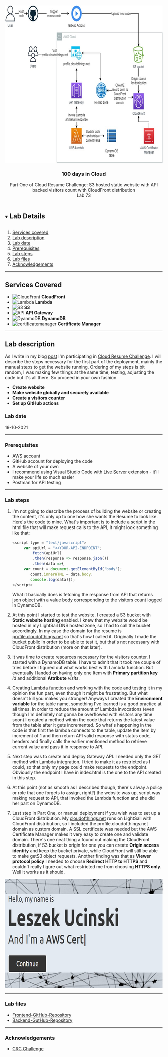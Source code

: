 <br />

<p align="center">
  <a href="img/">
    <img src="img/lab73_diagram.jpg" alt="cloudofthings" width="761" height="501">
  </a>




  <h3 align="center">100 days in Cloud</h3>

<p align="center">
    Part One of Cloud Resume Challenge:
   S3 hosted static website with API backed visitors count with CloudFront distribution
    <br />
    Lab 73
    <br />
  </p>







</p>

<details open="open">
  <summary><h2 style="display: inline-block">Lab Details</h2></summary>
  <ol>
    <li><a href="#services-covered">Services covered</a>
    <li><a href="#lab-description">Lab description</a></li>
    </li>
    <li><a href="#lab-date">Lab date</a></li>
    <li><a href="#prerequisites">Prerequisites</a></li>    
    <li><a href="#lab-steps">Lab steps</a></li>
    <li><a href="#lab-files">Lab files</a></li>
    <li><a href="#acknowledgements">Acknowledgements</a></li>
  </ol>
</details>

---

## Services Covered
* ![CloudFront](https://github.com/CloudedThings/100-Days-in-Cloud/blob/main/images/cloudfront.png) **CloudFront**
* ![Lambda](https://github.com/CloudedThings/100-Days-in-Cloud/blob/main/images/AWS_Lambda.png) **Lambda**
* ![S3](https://github.com/CloudedThings/100-Days-in-Cloud/blob/main/images/S3.png) **S3**
* ![API](https://github.com/CloudedThings/100-Days-in-Cloud/blob/main/images/Api_Gateway.png) **API Gateway**
* ![DyanmoDB](https://github.com/CloudedThings/100-Days-in-Cloud/blob/main/images/dynamodb.png) **DynamoDB**
* ![certificatemanager](https://github.com/CloudedThings/100-Days-in-Cloud/blob/main/images/CertificateManager.png) **Certificate Manager**


---

## Lab description
As I write in my blog [post](https://cloudofthings.net/cloud-resume-challenge-part-one/) I'm participating in [Cloud Resume Challenge](https://cloudresumechallenge.dev/). I will describe the steps necessary for the first part of the deployment, mainly the manual steps to get the website running. Ordering of my steps is bit random, I was making few things at the same time, testing, adjusting the code but it's all there. So proceed in your own fashion.


* **Create website**
* **Make website globally and securely  available**
* **Create a visitors counter**
* **Set up GitHub actions**

### Lab date
19-10-2021

---

### Prerequisites
* AWS account
* GitHub account for deploying the code
* A website of your own
* I recommend using Visual Studio Code with [Live Server](https://marketplace.visualstudio.com/items?itemName=ritwickdey.LiveServer) extension - it'll make your life so much easier
* Postman for API testing

---

### Lab steps
1. I'm not going to describe the process of building the website or creating the content, it's only up to one how she wants the Resume to look like. [Here's](https://github.com/CloudedThings/aws-crc-frontend) the code to mine. What's important is to include a script in the html file that will make request calls to the API, it might look something like that:

   ```javascript
   <script type = "text/javascript">
        var apiUrl = "<<YOUR-API-ENDPOINT";
        	fetch(apiUrl)
        	.then(response => response.json())
        	.then(data =>{
        var count = document.getElementById('body');
           count.innerHTML = data.body;
           console.log(data)});
   </script>
   ```

   What it basically does is fetching the response from API that returns json object with a value body corresponding to the visitors count logged in DynamoDB.

2. At this point I started to test the website. I created a S3 bucket with **Static website hosting** enabled. I knew that my website would be hosted in my LightSail DNS hosted zone, so I had to call the bucket accordingly. In my case the domain for the resume is [profile.cloudofthings.net](https://profile.cloudofthings.net/) so that's how I called it. Originally I made the bucket public in order to be able to test it, but that's not necessary with CloudFront distribution (more on that later). 

3. It was time to create resources necessary for the visitors counter. I started with a DynamoDB table. I have to admit that it took me couple of tries before I figured out what works best with Lambda function. But eventually I landed on having only one Item with **Primary partition key** *id* and additional **Attribute** *visits*.

4. Creating [Lambda function](https://github.com/CloudedThings/aws-crc-backend/blob/main/python_scripts/lambda.py) and working with the code and testing it in my opinion the fun part, even though it might be frustrating. But what doesn't kill you makes you stronger! Anyways I created the **Environment variable** for the table name, something I've learned is a good practice at all times. In order to reduce the amount of Lambda invocations (even though I'm definitely not gonna be overflowed with visitors any time soon) I created a method within the code that returns the latest value from the table after it gets incremented. So what's happening in the code is that first the lambda connects to the table, update the item by increment of 1 and then return API valid response with status code, headers and finally calls the earlier mentioned method to retrieve current value and pass it in response to API.

5. Next step was to create and deploy Gateway API. I needed only the GET method with Lambda integration. I tried to make it as restricted as I could, so that only my page could make requests to the endpoint. Obviously the endpoint I have in index.html is the one to the API created in this step. 

6. At this point (not as smooth as I described though, there's alway a policy or role that one forgets to assign, right?) the website was up, script was making request to API, that invoked the Lambda function and she did her part on DynamoDB.

7. Last step in Part One, or manual deployment if you wish was to set up a CloudFront distribution. My [cloudofthings.net](https://cloudofthings.net/) runs on LightSail with CloudFront distribution, so I included the profile.cloudofthings.net domain as custom domain. A SSL certificate was needed but the AWS Certificate Manager makes it very easy to create one and validate domain. There's one neat thing a found out making the CloudFront distribution, if S3 bucket is origin for one you can create **Origin access identity** and keep the bucket private, while CloudFront will still be able to make getS3 object requests. Another finding was that as **Viewer protocol policy** I needed to choose **Redirect HTTP to HTTPS** and couldn't really figure out what restricted me from choosing **HTTPS only**. Well it works as it should.

<p align="center">
  <a href="img/">
    <img src="img/website.jpg" alt="cloudofthings" width="736" height="348">
  </a>
</p>


---
### Lab files
* [Frontend-GitHub-Repository](https://github.com/CloudedThings/aws-crc-frontend)
* [Backend-GutHub-Repository](https://github.com/CloudedThings/aws-crc-backend)


---

### Acknowledgements

* [CRC Challenge](https://cloudresumechallenge.dev/)

